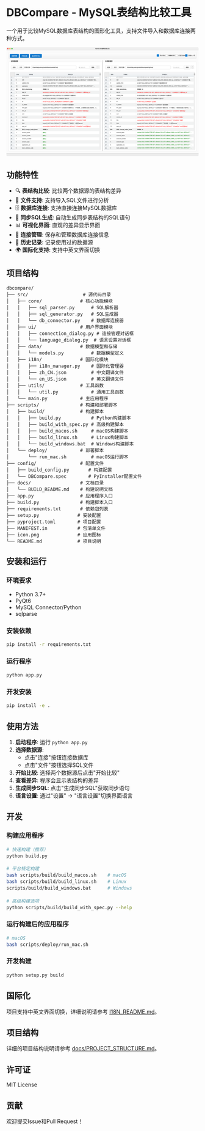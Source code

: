 # DBCompare - MySQL表结构比较工具

一个用于比较MySQL数据库表结构的图形化工具，支持文件导入和数据库连接两种方式。

![截图](screenshot.png)
## 功能特性

- 🔍 **表结构比较**: 比较两个数据源的表结构差异
- 📁 **文件支持**: 支持导入SQL文件进行分析
- 🗄️ **数据库连接**: 支持直接连接MySQL数据库
- 🔄 **同步SQL生成**: 自动生成同步表结构的SQL语句
- 📊 **可视化界面**: 直观的差异显示界面
- 🔗 **连接管理**: 保存和管理数据库连接信息
- 📜 **历史记录**: 记录使用过的数据源
- 🌍 **国际化支持**: 支持中英文界面切换

## 项目结构

```
dbcompare/
├── src/                    # 源代码目录
│   ├── core/              # 核心功能模块
│   │   ├── sql_parser.py      # SQL解析器
│   │   ├── sql_generator.py   # SQL生成器
│   │   └── db_connector.py    # 数据库连接器
│   ├── ui/                # 用户界面模块
│   │   ├── connection_dialog.py # 连接管理对话框
│   │   └── language_dialog.py  # 语言设置对话框
│   ├── data/              # 数据模型和存储
│   │   └── models.py          # 数据模型定义
│   ├── i18n/              # 国际化模块
│   │   ├── i18n_manager.py    # 国际化管理器
│   │   ├── zh_CN.json         # 中文翻译文件
│   │   └── en_US.json         # 英文翻译文件
│   ├── utils/             # 工具函数
│   │   └── util.py            # 通用工具函数
│   └── main.py            # 主应用程序
├── scripts/               # 构建和部署脚本
│   ├── build/             # 构建脚本
│   │   ├── build.py           # Python构建脚本
│   │   ├── build_with_spec.py # 高级构建脚本
│   │   ├── build_macos.sh     # macOS构建脚本
│   │   ├── build_linux.sh     # Linux构建脚本
│   │   └── build_windows.bat  # Windows构建脚本
│   └── deploy/            # 部署脚本
│       └── run_mac.sh         # macOS运行脚本
├── config/                # 配置文件
│   ├── build_config.py       # 构建配置
│   └── DBCompare.spec        # PyInstaller配置文件
├── docs/                  # 文档目录
│   └── BUILD_README.md    # 构建说明文档
├── app.py                 # 应用程序入口
├── build.py               # 构建脚本入口
├── requirements.txt       # 依赖包列表
├── setup.py              # 安装配置
├── pyproject.toml        # 项目配置
├── MANIFEST.in           # 包清单文件
├── icon.png              # 应用图标
└── README.md             # 项目说明
```

## 安装和运行

### 环境要求

- Python 3.7+
- PyQt6
- MySQL Connector/Python
- sqlparse

### 安装依赖

```bash
pip install -r requirements.txt
```

### 运行程序

```bash
python app.py
```

### 开发安装

```bash
pip install -e .
```

## 使用方法

1. **启动程序**: 运行 `python app.py`
2. **选择数据源**: 
   - 点击"连接"按钮连接数据库
   - 点击"文件"按钮选择SQL文件
3. **开始比较**: 选择两个数据源后点击"开始比较"
4. **查看差异**: 程序会显示表结构的差异
5. **生成同步SQL**: 点击"生成同步SQL"获取同步语句
6. **语言设置**: 通过"设置" -> "语言设置"切换界面语言

## 开发

### 构建应用程序

```bash
# 快速构建（推荐）
python build.py

# 平台特定构建
bash scripts/build/build_macos.sh    # macOS
bash scripts/build/build_linux.sh    # Linux
scripts/build/build_windows.bat      # Windows

# 高级构建选项
python scripts/build/build_with_spec.py --help
```

### 运行构建后的应用程序

```bash
# macOS
bash scripts/deploy/run_mac.sh
```

### 开发构建

```bash
python setup.py build
```

## 国际化

项目支持中英文界面切换，详细说明请参考 [I18N_README.md](I18N_README.md)。

## 项目结构

详细的项目结构说明请参考 [docs/PROJECT_STRUCTURE.md](docs/PROJECT_STRUCTURE.md)。

## 许可证

MIT License

## 贡献

欢迎提交Issue和Pull Request！ 